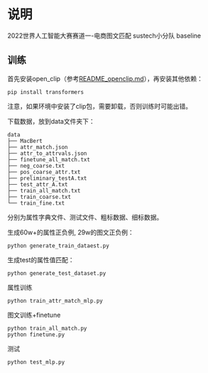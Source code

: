 # 说明

2022世界人工智能大赛赛道一-电商图文匹配
sustech小分队 baseline

## 训练
首先安装open_clip（参考[README_openclip.md](README_openclip.md)），再安装其他依赖：
```
pip install transformers
```
注意，如果环境中安装了clip包，需要卸载，否则训练时可能出错。

下载数据，放到data文件夹下：
```
data
├── MacBert
├── attr_match.json
├── attr_to_attrvals.json
├── finetune_all_match.txt
├── neg_coarse.txt
├── pos_coarse_attr.txt
├── preliminary_testA.txt
├── test_attr_A.txt
├── train_all_match.txt
├── train_coarse.txt
└── train_fine.txt
```
分别为属性字典文件、测试文件、粗标数据、细标数据。


生成60w+的属性正负例, 29w的图文正负例：
```
python generate_train_dataest.py
```

生成test的属性值匹配：
```
python generate_test_dataset.py
```

属性训练
```
python train_attr_match_mlp.py
```

图文训练+finetune
```
python train_all_match.py
python finetune.py
```

测试
```
python test_mlp.py
```

